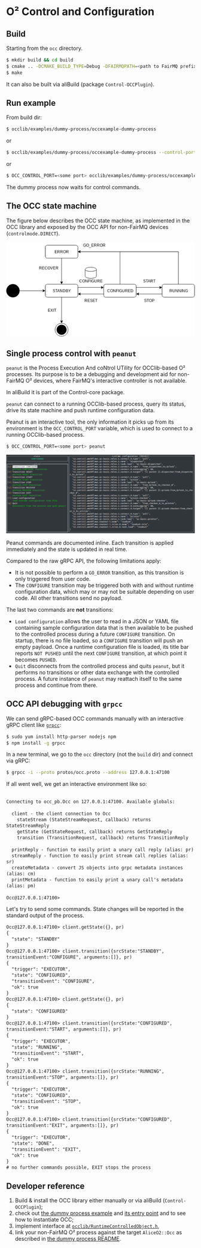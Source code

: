# O² Control and Configuration

## Build
Starting from the `occ` directory.

```bash
$ mkdir build && cd build
$ cmake .. -DCMAKE_BUILD_TYPE=Debug -DFAIRMQPATH=<path to FairMQ prefix> -DFAIRLOGGERPATH=<path to FairLogger prefix>
$ make
```

It can also be built via aliBuild (package `Control-OCCPlugin`).

## Run example
From build dir:
```bash
$ occlib/examples/dummy-process/occexample-dummy-process
```
or
```bash
$ occlib/examples/dummy-process/occexample-dummy-process --control-port <some port>
```
or
```bash
$ OCC_CONTROL_PORT=<some port> occlib/examples/dummy-process/occexample-dummy-process
```

The dummy process now waits for control commands.

## The OCC state machine

The figure below describes the OCC state machine, as implemented in the OCC library and exposed
by the OCC API for non-FairMQ devices (`controlmode.DIRECT`).

![The OCC state machine](OCCStateMachine-controlmode.DIRECT.png)

## Single process control with `peanut`

`peanut` is the Process Execution And coNtrol UTility for OCClib-based O² processes. Its purpose
is to be a debugging and development aid for non-FairMQ O² devices, where FairMQ's interactive
controller is not available.

In aliBuild it is part of the Control-core package.

`peanut` can connect to a running OCClib-based process, query its status, drive its state machine
and push runtime configuration data.

Peanut is an interactive tool, the only information it picks up from its environment is the
`OCC_CONTROL_PORT` variable, which is used to connect to a running OCClib-based process.

```bash
$ OCC_CONTROL_PORT=<some port> peanut
```

![Screenshot of peanut](peanut.png)

Peanut commands are documented inline. Each transition is applied immediately and
the state is updated in real time.

Compared to the raw gRPC API, the following limitations apply:
* It is not possible to perform a `GO_ERROR` transition, as this transition is only triggered from
user code.
* The `CONFIGURE` transition may be triggered both with and without runtime configuration data, which
may or may not be suitable depending on user code. All other transitions send no payload.

The last two commands are **not** transitions:
* `Load configuration` allows the user to read in a JSON or YAML file containing sample
configuration data that is then available to be pushed to the controlled process during a future
`CONFIGURE` transition. On startup, there is no file loaded, so a `CONFIGURE` transition will push
an empty payload. Once a runtime configuration file is loaded, its title bar reports `NOT PUSHED`
until the next `CONFIGURE` transition, at which point it becomes `PUSHED`.
* `Quit` disconnects from the controlled process and quits `peanut`, but it performs no transitions
or other data exchange with the controlled process. A future instance of `peanut` may reattach itself
to the same process and continue from there.

## OCC API debugging with `grpcc`

We can send gRPC-based OCC commands manually with an interactive gRPC client
like [`grpcc`](https://github.com/njpatel/grpcc):
```bash
$ sudo yum install http-parser nodejs npm
$ npm install -g grpcc
```

In a new terminal, we go to the `occ` directory (not the `build` dir) and connect via gRPC:
```bash
$ grpcc -i --proto protos/occ.proto --address 127.0.0.1:47100
```

If all went well, we get an interactive environment like so:
```

Connecting to occ_pb.Occ on 127.0.0.1:47100. Available globals:

  client - the client connection to Occ
    stateStream (StateStreamRequest, callback) returns StateStreamReply
    getState (GetStateRequest, callback) returns GetStateReply
    transition (TransitionRequest, callback) returns TransitionReply

  printReply - function to easily print a unary call reply (alias: pr)
  streamReply - function to easily print stream call replies (alias: sr)
  createMetadata - convert JS objects into grpc metadata instances (alias: cm)
  printMetadata - function to easily print a unary call's metadata (alias: pm)

Occ@127.0.0.1:47100>
```

Let's try to send some commands. State changes will be reported in the standard output of the process.
```
Occ@127.0.0.1:47100> client.getState({}, pr)
{
  "state": "STANDBY"
}
Occ@127.0.0.1:47100> client.transition({srcState:"STANDBY", transitionEvent:"CONFIGURE", arguments:[]}, pr)
{
  "trigger": "EXECUTOR",
  "state": "CONFIGURED",
  "transitionEvent": "CONFIGURE",
  "ok": true
}
Occ@127.0.0.1:47100> client.getState({}, pr)
{
  "state": "CONFIGURED"
}
Occ@127.0.0.1:47100> client.transition({srcState:"CONFIGURED", transitionEvent:"START", arguments:[]}, pr)
{
  "trigger": "EXECUTOR",
  "state": "RUNNING",
  "transitionEvent": "START",
  "ok": true
}
Occ@127.0.0.1:47100> client.transition({srcState:"RUNNING", transitionEvent:"STOP", arguments:[]}, pr)
{
  "trigger": "EXECUTOR",
  "state": "CONFIGURED",
  "transitionEvent": "STOP",
  "ok": true
}
Occ@127.0.0.1:47100> client.transition({srcState:"CONFIGURED", transitionEvent:"EXIT", arguments:[]}, pr)
{
  "trigger": "EXECUTOR",
  "state": "DONE",
  "transitionEvent": "EXIT",
  "ok": true
}
# no further commands possible, EXIT stops the process
```

## Developer reference
1. Build & install the OCC library either manually or via aliBuild (`Control-OCCPlugin`);
2. check out [the dummy process example](occlib/examples/dummy-process) and [its entry point](occlib/examples/dummy-process/main.cxx) and to see how to instantiate OCC;
3. implement interface at [`occlib/RuntimeControlledObject.h`](occlib/RuntimeControlledObject.h),
4. link your non-FairMQ O² process against the target `AliceO2::Occ` as described in [the dummy process README](occlib/examples/dummy-process/README.md#standalone-build).
